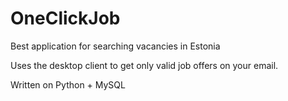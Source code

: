 # OneClickJob
Best application for searching vacancies in Estonia

Uses the desktop client to get only valid job offers on your email.

Written on Python + MySQL
